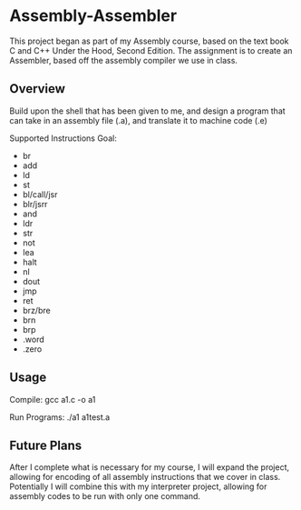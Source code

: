 # Assembly-Assembler

This project began as part of my Assembly course, based on the text book C and C++ Under the Hood, Second Edition.
The assignment is to create an Assembler, based off the assembly compiler we use in class.

## Overview
Build upon the shell that has been given to me, and design a program that can take in an assembly file (.a), and
translate it to machine code (.e)

Supported Instructions Goal:
 - br
 - add
 - ld
 - st
 - bl/call/jsr
 - blr/jsrr
 - and
 - ldr
 - str
 - not
 - lea
 - halt
 - nl
 - dout
 - jmp
 - ret
 - brz/bre
 - brn
 - brp
 - .word
 - .zero

## Usage
Compile:        gcc a1.c -o a1

Run Programs:   ./a1 a1test.a

## Future Plans
After I complete what is necessary for my course, I will expand the project, allowing for encoding of all assembly instructions that we cover in class. Potentially I will combine this with my interpreter project, allowing for assembly codes to be run with only one command.
